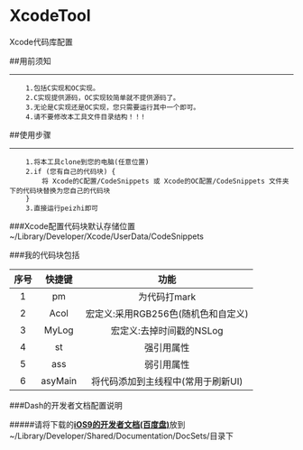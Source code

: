 # XcodeTool
Xcode代码库配置

##用前须知

-----
		1.包括C实现和OC实现。
		2.C实现提供源码，OC实现较简单就不提供源码了。
		3.无论是C实现还是OC实现，您只需要运行其中一个即可。
		4.请不要修改本工具文件目录结构！！!
	
##使用步骤
	
-----
		1.将本工具clone到您的电脑(任意位置)
		2.if (您有自己的代码块) {
			将 Xcode的C配置/CodeSnippets 或 Xcode的OC配置/CodeSnippets 文件夹下的代码块替换为您自己的代码块
		}
		3.直接运行peizhi即可
###Xcode配置代码块默认存储位置		
~/Library/Developer/Xcode/UserData/CodeSnippets

###我的代码块包括

| 序号 | 快捷键 | 功能 |
| :--: | :--: | :--: |
| 1 | pm | 为代码打mark |
| 2 | Acol | 宏定义:采用RGB256色(随机色和自定义) |
| 3 | MyLog | 宏定义:去掉时间戳的NSLog |
| 4 | st | 强引用属性 |
| 5 | ass | 弱引用属性 |
| 6 | asyMain | 将代码添加到主线程中(常用于刷新UI) |


###Dash的开发者文档配置说明

#####请将下载的[**iOS9的开发者文档(百度盘)**](http://pan.baidu.com/s/1bpkKakf)放到~/Library/Developer/Shared/Documentation/DocSets/目录下